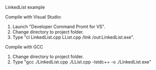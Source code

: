 LinkedList example

Compile with Visual Studio:
1. Launch "Developer Command Promt for VS".
2. Change directory to project folder.
3. Type "cl LinkedList.cpp LList.cpp /link /out:LinkedList.exe".

Compile with GCC
1. Change directory to project folder.
2. Type "gcc ./LinkedList.cpp ./LList.cpp -lstdc++ -o ./LinkedList.exe"